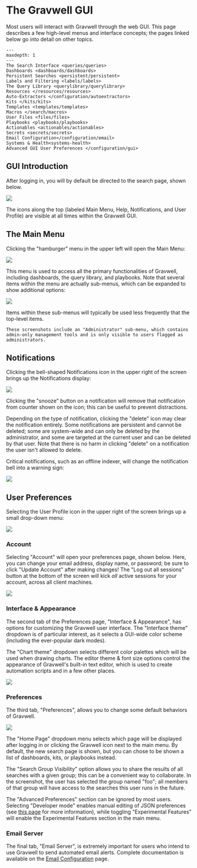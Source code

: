 # The Gravwell GUI

Most users will interact with Gravwell through the web GUI. This page describes a few high-level menus and interface concepts; the pages linked below go into detail on other topics.

```{toctree}
---
maxdepth: 1
---
The Search Interface <queries/queries>
Dashboards <dashboards/dashboards>
Persistent Searches <persistent/persistent>
Labels and Filtering <labels/labels>
The Query Library <querylibrary/querylibrary>
Resources </resources/resources>
Auto-Extractors </configuration/autoextractors>
Kits </kits/kits>
Templates <templates/templates>
Macros </search/macros>
User Files <files/files>
Playbooks <playbooks/playbooks>
Actionables <actionables/actionables>
Secrets <secrets/secrets>
Email Configuration</configuration/email>
Systems & Health<systems-health>
Advanced GUI User Preferences </configuration/gui>
```

## GUI Introduction

After logging in, you will by default be directed to the search page, shown below.

![](searchpage.png)

The icons along the top (labeled Main Menu, Help, Notifications, and User Profile) are visible at all times within the Gravwell GUI.

## The Main Menu

Clicking the "hamburger" menu in the upper left will open the Main Menu:

![](menu.png)

This menu is used to access all the primary functionalities of Gravwell, including dashboards, the query library, and playbooks. Note that several items within the menu are actually sub-menus, which can be expanded to show additional options:

![](menu-expanded.png)

Items within these sub-menus will typically be used less frequently that the top-level items.

```{note}
These screenshots include an "Administrator" sub-menu, which contains admin-only management tools and is only visible to users flagged as administrators.
```

## Notifications

Clicking the bell-shaped Notifications icon in the upper right of the screen brings up the Notifications display:

![](notifications.png)

Clicking the "snooze" button on a notification will remove that notification from counter shown on the icon; this can be useful to prevent distractions.

Depending on the type of notification, clicking the "delete" icon may clear the notification entirely. Some notifications are persistent and cannot be deleted; some are system-wide and can only be deleted by the administrator, and some are targeted at the current user and can be deleted by that user. Note that there is no harm in clicking "delete" on a notification the user isn't allowed to delete.

Critical notifications, such as an offline indexer, will change the notification bell into a warning sign:

![](notif-warn.png)

## User Preferences

Selecting the User Profile icon in the upper right of the screen brings up a small drop-down menu:

![](user-dropdown.png)

### Account

Selecting "Account" will open your preferences page, shown below. Here, you can change your email address, display name, or password; be sure to click "Update Account" after making changes! The "Log out all sessions" button at the bottom of the screen will kick *all* active sessions for your account, across all client machines.

![](account-prefs.png)

### Interface & Appearance 

The second tab of the Preferences page, "Interface & Appearance", has options for customizing the Gravwell user interface. The "Interface theme" dropdown is of particular interest, as it selects a GUI-wide color scheme (including the ever-popular dark modes). 

The "Chart theme" dropdown selects different color palettes which will be used when drawing charts. The editor theme & font size options control the appearance of Gravwell's built-in text editor, which is used to create automation scripts and in a few other places.

![](interface-prefs.png)

### Preferences

The third tab, "Preferences", allows you to change some default behaviors of Gravwell.

![](general-prefs.png)

The "Home Page" dropdown menu selects which page will be displayed after logging in or clicking the Gravwell icon next to the main menu. By default, the new search page is shown, but you can chose to be shown a list of dashboards, kits, or playbooks instead.

The "Search Group Visibility" option allows you to share the results of all searches with a given group; this can be a convenient way to collaborate. In the screenshot, the user has selected the group named "foo"; all members of that group will have access to the searches this user runs in the future.

The "Advanced Preferences" section can be ignored by most users. Selecting "Developer mode" enables manual editing of JSON preferences (see [this page](/configuration/gui) for more information), while toggling "Experimental Features" will enable the Experimental Features section in the main menu.

### Email Server

The final tab, "Email Server", is extremely important for users who intend to use Gravwell to send automated email alerts.  Complete documentation is available on the [Email Configuration](/configuration/email) page.

